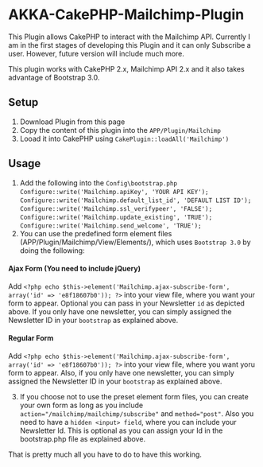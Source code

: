AKKA-CakePHP-Mailchimp-Plugin
=============================

This Plugin allows CakePHP to interact with the Mailchimp API. Currently I am in the first stages of developing this Plugin and it can only Subscribe a user. However, future version will include much more.

This plugin works with CakePHP 2.x, Mailchimp API 2.x and it also takes advantage of Bootstrap 3.0.

## Setup

1. Download Plugin from this page
2. Copy the content of this plugin into the `APP/Plugin/Mailchimp`
3. Looad it into CakePHP using `CakePlugin::loadAll('Mailchimp')`

## Usage
1. Add the following into the `Config\bootstrap.php`
  `Configure::write('Mailchimp.apiKey', 'YOUR API KEY');`
  `Configure::write('Mailchimp.default_list_id', 'DEFAULT LIST ID');`
  `Configure::write('Mailchimp.ssl_verifypeer', 'FALSE');`
  `Configure::write('Mailchimp.update_existing', 'TRUE');`
  `Configure::write('Mailchimp.send_welcome', 'TRUE');`
2. You can use the predefined form element files (APP/Plugin/Mailchimp/View/Elements/), which uses `Bootstrap 3.0` by doing the following:

  #### Ajax Form (You need to include jQuery)
  Add `<?php echo $this->element('Mailchimp.ajax-subscribe-form', array('id' => 'e8f18607b0')); ?>` into your view file, where you want your form to appear. Optional you can pass in your Newsletter `id` as depicted above. If you only have one newsletter, you can simply assigned the Newsletter ID in your `bootstrap` as explained above. 
  
  #### Regular Form
  Add `<?php echo $this->element('Mailchimp.ajax-subscribe-form', array('id' => 'e8f18607b0')); ?>` into your view file, where you want yoru form to appear. Also, if you only have one newsletter, you can simply assigned the Newsletter ID in your `bootstrap` as explained above. 

3. If you choose not to use the preset element form files, you can create your own form as long as you include `action="/mailchimp/mailchimp/subscribe"` and `method="post"`. Also you need to have a `hidden <input> field`, where you can include your Newsletter Id. This is optional as you can assign your Id in the bootstrap.php file as explained above.

That is pretty much all you have to do to have this working.

